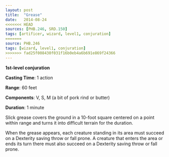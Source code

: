 ```yaml
---
layout: post
title:  "Grease"
date:   2014-08-24
<<<<<<< HEAD
sources: [PHB.246, SRD.150]
tags: [artificer, wizard, level1, conjuration]
=======
source: PHB.246
tags: [wizard, level1, conjuration]
>>>>>>> fad25f008430f031f16b0eb4a6b691e869f24366
---
```


**1st-level conjuration**

**Casting Time**: 1 action

**Range**: 60 feet

**Components**: V, S, M (a bit of pork rind or butter)

**Duration**: 1 minute

Slick grease covers the ground in a 10-foot square centered on a point within range and turns it into difficult terrain for the duration.

When the grease appears, each creature standing in its area must succeed on a Dexterity saving throw or fall prone. A creature that enters the area or ends its turn there must also succeed on a Dexterity saving throw or fall prone.

